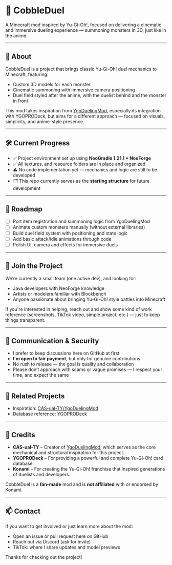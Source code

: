 # 🎴 CobbleDuel

A Minecraft mod inspired by Yu-Gi-Oh!, focused on delivering a cinematic and immersive dueling experience — summoning monsters in 3D, just like in the anime.

---

## 📌 About

CobbleDuel is a project that brings classic Yu-Gi-Oh! duel mechanics to Minecraft, featuring:

- Custom 3D models for each monster  
- Cinematic summoning with immersive camera positioning  
- Duel field styled after the anime, with the duelist behind and the monster in front  

This mod takes inspiration from [YgoDuelingMod](https://github.com/CAS-ual-TY/YgoDuelingMod), especially its integration with YGOPRODeck, but aims for a different approach — focused on visuals, simplicity, and anime-style presence.

---

## 🛠 Current Progress

- ✅ Project environment set up using **NeoGradle 1.21.1 + NeoForge**
- ✅ All textures, and resource folders are in place and organized
- ⚠️ No code implementation yet — mechanics and logic are still to be developed
- 🗂 This repo currently serves as the **starting structure** for future development

---

## 🎯 Roadmap

- [ ] Port item registration and summoning logic from YgoDuelingMod  
- [ ] Animate custom monsters manually (without external libraries)  
- [ ] Build duel field system with positioning and state logic  
- [ ] Add basic attack/idle animations through code  
- [ ] Polish UI, camera and effects for immersive duels

---

## 🤝 Join the Project

We’re currently a small team (one active dev), and looking for:

- Java developers with NeoForge knowledge  
- Artists or modelers familiar with Blockbench  
- Anyone passionate about bringing Yu-Gi-Oh! style battles into Minecraft  

If you're interested in helping, reach out and show some kind of work reference (screenshots, TikTok video, simple project, etc.) — just to keep things transparent.

---

## 💬 Communication & Security

- I prefer to keep discussions here on GitHub at first  
- **I'm open to fair payment**, but only for genuine contributions  
- No rush to release — the goal is quality and collaboration  
- Please don’t approach with scams or vague promises — I respect your time, and expect the same

---

## 🔗 Related Projects

- Inspiration: [CAS-ual-TY/YgoDuelingMod](https://github.com/CAS-ual-TY/YgoDuelingMod)  
- Database reference: [YGOPRODeck](https://db.ygoprodeck.com/)

---

## 🙏 Credits

- **CAS-ual-TY** – Creator of [YgoDuelingMod](https://github.com/CAS-ual-TY/YgoDuelingMod), which serves as the core mechanical and structural inspiration for this project.
- **YGOPRODeck** – For providing a powerful and complete Yu-Gi-Oh! card database.
- **Konami** – For creating the Yu-Gi-Oh! franchise that inspired generations of duelists and developers.

CobbleDuel is a **fan-made** mod and is **not affiliated** with or endorsed by Konami.

---

## 📫 Contact

If you want to get involved or just learn more about the mod:
- Open an issue or pull request here on GitHub  
- Reach out via Discord (ask for invite)  
- TikTok: where I share updates and model previews

Thanks for checking out the project!

